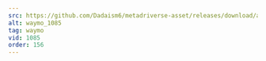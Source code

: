 ```yaml
---
src: https://github.com/Dadaism6/metadriverse-asset/releases/download/assetsv1.0.3/waymo_1085.mp4
alt: waymo_1085
tag: waymo
vid: 1085
order: 156
---
```

